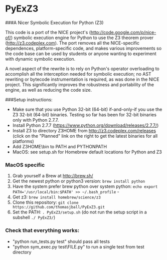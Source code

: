 PyExZ3
======

###A Nicer Symbolic Execution for Python (Z3)

This code is a port of the NICE project's (http://code.google.com/p/nice-of/) 
symbolic execution engine for Python to use the Z3 theorem prover (http://z3.codeplex.com).
The port removes all the NICE-specific dependences, platform-specific code, and
makes various improvements so the code base can be used by students or anyone wanting to
experiment with dynamic symbolic execution. 

A novel aspect of the rewrite is to rely on Python's operator overloading to accomplish all 
the  interception needed for symbolic execution; no AST rewriting or bytecode instrumentation 
is required, as was done in the NICE project. This significantly improves the robustness and 
portability of the engine, as well as reducing the code size.

###Setup instructions:

- Make sure that you use Python 32-bit (64-bit) if-and-only-if you use the Z3 32-bit (64-bit) binaries. Testing so far has been for 32-bit binaries only with Python 2.7.7.
- Install Python 2.7.7 (https://www.python.org/download/releases/2.7.7/)
- Install Z3 to directory Z3HOME from http://z3.codeplex.com/releases (click on the "Planned" link on the right to get the latest binaries for all platforms)
- Add Z3HOME\bin to PATH and PYTHONPATH
- MacOS: see setup.sh for Homebrew default locations for Python and Z3

### MacOS specific

1. Grab yourself a Brew at http://brew.sh/
2. Get the newest python or python3 version: `brew install python`
3. Have the system prefer brew python over system python: `echo export PATH='/usr/local/bin:$PATH' >> ~/.bash_profile`  - 
4. Get z3: `brew install homebrew/science/z3`
5. Clone this repository: `git clone https://github.com/thomasjball/PyExZ3.git` 
6. Set the PATH: `. PyExZ3/setup.sh`  (do not run the setup script in a subshell `./ PyExZ3/`)

### Check that everything works:
- "python run_tests.py test" should pass all tests
- "python sym_exec.py test\FILE.py" to run a single test from test directory
